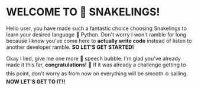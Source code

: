 # WELCOME TO 🐍 SNAKELINGS!

Hello user, you have made such a fantastic choice choosing Snakelings to learn your desired language 🌟 Python. 
Don't worry I won't ramble for long because I know you've come here to **actually write code** instead of listen to another developer ramble. **SO LET'S GET STARTED!**

Okay I lied, give me one more 🙏 speech bubble. I'm glad you've already made it this far, **congratulations!** 🎊 
If it was already a challenge getting to this point, don't worry as from now on everything will be smooth ⛵ sailing. **NOW LET'S GET TO IT!!**

[comment]: # (explain how to complete exercises)